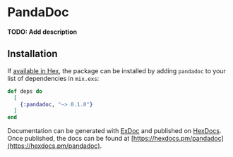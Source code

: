 # PandaDoc

**TODO: Add description**

## Installation

If [available in Hex](https://hex.pm/docs/publish), the package can be installed
by adding `pandadoc` to your list of dependencies in `mix.exs`:

```elixir
def deps do
  [
    {:pandadoc, "~> 0.1.0"}
  ]
end
```

Documentation can be generated with [ExDoc](https://github.com/elixir-lang/ex_doc)
and published on [HexDocs](https://hexdocs.pm). Once published, the docs can
be found at [https://hexdocs.pm/pandadoc](https://hexdocs.pm/pandadoc).

